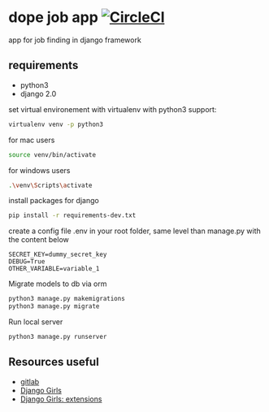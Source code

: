 # dope job app [![CircleCI](https://circleci.com/gh/delitamakanda/dopejob/tree/master.svg?style=svg)](https://circleci.com/gh/delitamakanda/dopejob/tree/master)
app for job finding in django framework

## requirements
* python3
* django 2.0

set virtual environement with virtualenv with python3 support:

```bash
virtualenv venv -p python3
```

for mac users
```bash
source venv/bin/activate
```

for windows users
```bash
.\venv\Scripts\activate
```

install packages for django
```bash
pip install -r requirements-dev.txt
```

create a config file .env in your root folder, same level than manage.py with the content below
```text
SECRET_KEY=dummy_secret_key
DEBUG=True
OTHER_VARIABLE=variable_1
```

Migrate models to db via orm
```bash
python3 manage.py makemigrations
python3 manage.py migrate
```

Run local server
```bash
python3 manage.py runserver
```



## Resources useful
- [gitlab](https://gitlab.com/georgedorn/django-python-job-board/blob/master/python_job_board/models.py)
- [Django Girls](https://tutorial.djangogirls.org/fr/)
- [Django Girls: extensions](https://tutorial-extensions.djangogirls.org/en/)
